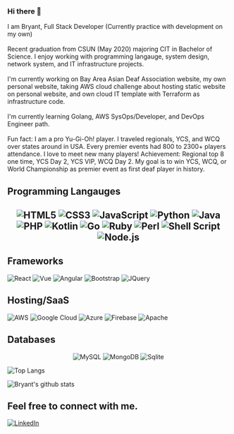 ### Hi there 👋

I am Bryant, Full Stack Developer (Currently practice with development on my own)
<br />
<br />
Recent graduation from CSUN (May 2020) majoring CIT in Bachelor of Science. I enjoy working with programming langauge, system design, network system, and IT infrastructure projects. 
<br/>
<br/>
I'm currently working on Bay Area Asian Deaf Association website, my own personal website, taking AWS cloud challenge about hosting static website on personal website, and own cloud IT template with Terraform as infrastructure code.
<br/>
<br/>
I'm currently learning Golang, AWS SysOps/Developer, and DevOps Engineer path.
<br/>
<br/>
Fun fact: I am a pro Yu-Gi-Oh! player. I traveled regionals, YCS, and WCQ over states around in USA. Every premier events had 800 to 2300+ players attendance. I love to meet new many players! Achievement: Regional top 8 one time, YCS Day 2, YCS VIP, WCQ Day 2. My goal is to win YCS, WCQ, or World Championship as premier event as first deaf player in history. 

<h2> Programming Langauges <h2>
<p style="text-align:center;">
<img src="https://img.shields.io/badge/html5%20-%23E34F26.svg?&style=for-the-badge&logo=html5&logoColor=white" alt="HTML5" />
<img src="https://img.shields.io/badge/css3%20-%231572B6.svg?&style=for-the-badge&logo=css3&logoColor=white" alt="CSS3" />
<img src="https://img.shields.io/badge/javascript%20-%23323330.svg?&style=for-the-badge&logo=javascript&logoColor=%23F7DF1E" alt="JavaScript" />
<img src="https://img.shields.io/badge/python%20-%2314354C.svg?&style=for-the-badge&logo=python&logoColor=white" alt="Python" />
<img src="https://img.shields.io/badge/java-%23ED8B00.svg?&style=for-the-badge&logo=java&logoColor=white" alt="Java" />
<img src="https://img.shields.io/badge/php-%23777BB4.svg?&style=for-the-badge&logo=php&logoColor=white" alt="PHP" />
<img src="https://img.shields.io/badge/kotlin-%230095D5.svg?&style=for-the-badge&logo=kotlin&logoColor=white" alt="Kotlin" />
<img src="https://img.shields.io/badge/go-%2300ADD8.svg?&style=for-the-badge&logo=go&logoColor=white" alt="Go" />
<img src="https://img.shields.io/badge/ruby-%23CC342D.svg?&style=for-the-badge&logo=ruby&logoColor=white" alt="Ruby" />
<img src="https://img.shields.io/badge/perl-%2339457E.svg?&style=for-the-badge&logo=perl&logoColor=white" alt="Perl" />
<img src="https://img.shields.io/badge/shell_script%20-%23121011.svg?&style=for-the-badge&logo=gnu-bash&logoColor=white" alt="Shell Script" />
<img src="https://img.shields.io/badge/node.js%20-%2343853D.svg?&style=for-the-badge&logo=node.js&logoColor=white" alt="Node.js" />
</p>
<h2>Frameworks</h2>
<p style="text-align=center;">
<img src="https://img.shields.io/badge/react%20-%2320232a.svg?&style=for-the-badge&logo=react&logoColor=%2361DAFB" alt="React" />
<img src="https://img.shields.io/badge/vuejs%20-%2335495e.svg?&style=for-the-badge&logo=vue.js&logoColor=%234FC08D" alt="Vue" />
<img src="https://img.shields.io/badge/angular%20-%23DD0031.svg?&style=for-the-badge&logo=angular&logoColor=white" alt="Angular" />
<img src="https://img.shields.io/badge/bootstrap%20-%23563D7C.svg?&style=for-the-badge&logo=bootstrap&logoColor=white" alt="Bootstrap" />
<img src="https://img.shields.io/badge/jquery%20-%230769AD.svg?&style=for-the-badge&logo=jquery&logoColor=white" alt="JQuery" />
</p> 
<h2>Hosting/SaaS</h2>
<div style="text-align=center;">
<img src="https://img.shields.io/badge/AWS%20-%23FF9900.svg?&style=for-the-badge&logo=amazon-aws&logoColor=white" alt="AWS" />
<img src="https://img.shields.io/badge/Google%20Cloud%20-%234285F4.svg?&style=for-the-badge&logo=google-cloud&logoColor=white" alt="Google Cloud" />
<img src="https://img.shields.io/badge/azure%20-%230072C6.svg?&style=for-the-badge&logo=azure-devops&logoColor=white" alt="Azure" />
<img src="https://img.shields.io/badge/firebase%20-%23039BE5.svg?&style=for-the-badge&logo=firebase" alt="Firebase" />
<img src="https://img.shields.io/badge/apache%20-%23D42029.svg?&style=for-the-badge&logo=apache&logoColor=white" alt="Apache" />
</div>
<h2>Databases</h2>
<p style="text-align:center;">
<img src="https://img.shields.io/badge/mysql-%2300f.svg?&style=for-the-badge&logo=mysql&logoColor=white" alt="MySQL" />
<img src ="https://img.shields.io/badge/MongoDB-%234ea94b.svg?&style=for-the-badge&logo=mongodb&logoColor=white" alt="MongoDB" />
<img src ="https://img.shields.io/badge/sqlite-%2307405e.svg?&style=for-the-badge&logo=sqlite&logoColor=white" alt="Sqlite" />
</p>




![Top Langs](https://github-readme-stats.vercel.app/api/top-langs/?username=bconti123&layout=compact&hide_title=true)

![Bryant's github stats](https://github-readme-stats.vercel.app/api?username=bconti123&show_icons=true&hide=stars)

<h2> Feel free to connect with me. </h2>
<p>
<a href="https://www.linkedin.com/in/bryant-conti/" target="_blank"><img src="https://img.shields.io/badge/linkedin-%230077B5.svg?&style=for-the-badge&logo=linkedin&logoColor=white" alt="LinkedIn" /></a>
</p>




<!--
**bconti123/bconti123** is a ✨ _special_ ✨ repository because its `README.md` (this file) appears on your GitHub profile.

Here are some ideas to get you started:

- 🔭 I’m currently working on ...
- 🌱 I’m currently learning ...
- 👯 I’m looking to collaborate on ...
- 🤔 I’m looking for help with ...
- 💬 Ask me about ...
- 📫 How to reach me: ...
- 😄 Pronouns: ...
- ⚡ Fun fact: ...
-->
